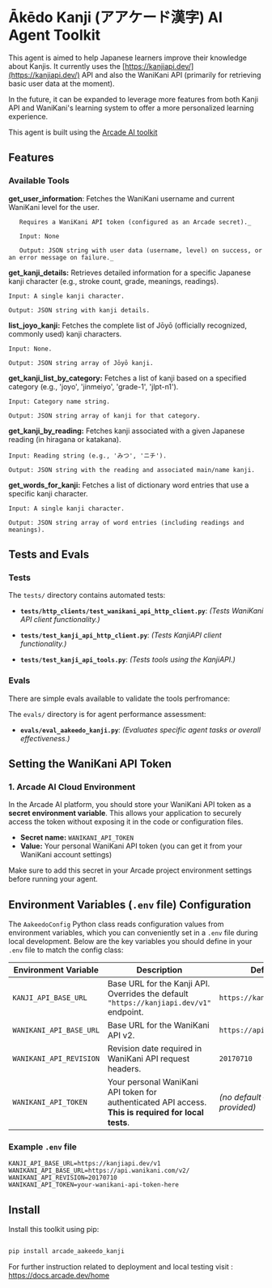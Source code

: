 

# Ākēdo Kanji (アアケード漢字) AI Agent Toolkit

  

This agent is aimed to help Japanese learners improve their knowledge about Kanjis. It currently uses the [https://kanjiapi.dev/](https://kanjiapi.dev/) API and also the WaniKani API (primarily for retrieving basic user data at the moment).

  

In the future, it can be expanded to leverage more features from both Kanji API and WaniKani's learning system to offer a more personalized learning experience.

  This agent is built using the [Arcade AI toolkit](https://docs.arcade.dev/)

## Features
### Available Tools


  **get_user_information**: Fetches the WaniKani username and current WaniKani level for the user.

       Requires a WaniKani API token (configured as an Arcade secret)._

       Input: None

       Output: JSON string with user data (username, level) on success, or an error message on failure._

**get_kanji_details:** Retrieves detailed information for a specific Japanese kanji character (e.g., stroke count, grade, meanings, readings).

    Input: A single kanji character.
    
    Output: JSON string with kanji details.
  

**list_joyo_kanji:** Fetches the complete list of Jōyō (officially recognized, commonly used) kanji characters.

    Input: None.
    
    Output: JSON string array of Jōyō kanji.


**get_kanji_list_by_category:** Fetches a list of kanji based on a specified category (e.g., 'joyo', 'jinmeiyo', 'grade-1', 'jlpt-n1').

    Input: Category name string.
    
    Output: JSON string array of kanji for that category.

  

**get_kanji_by_reading:** Fetches kanji associated with a given Japanese reading (in hiragana or katakana).

    Input: Reading string (e.g., 'みつ', 'ニチ').
    
    Output: JSON string with the reading and associated main/name kanji.
    
    
   **get_words_for_kanji:** Fetches a list of dictionary word entries that use a specific kanji character.

    Input: A single kanji character.
    
    Output: JSON string array of word entries (including readings and meanings).



## Tests and Evals


### Tests

  

The `tests/` directory contains automated tests:

  

* **`tests/http_clients/test_wanikani_api_http_client.py`**: *(Tests WaniKani API client functionality.)*

* **`tests/test_kanji_api_http_client.py`**: *(Tests KanjiAPI client functionality.)*

* **`tests/test_kanji_api_tools.py`**: *(Tests tools using the KanjiAPI.)*

  

### Evals

There are simple evals available to validate the tools perfromance:
  

The `evals/` directory is for agent performance assessment:

  

* **`evals/eval_aakeedo_kanji.py`**: *(Evaluates specific agent tasks or overall effectiveness.)*


## Setting the WaniKani API Token

### 1. Arcade AI Cloud Environment

In the Arcade AI platform, you should store your WaniKani API token as a **secret environment variable**. This allows your application to securely access the token without exposing it in the code or configuration files.

- **Secret name:** `WANIKANI_API_TOKEN`  
- **Value:** Your personal WaniKani API token (you can get it from your WaniKani account settings)

Make sure to add this secret in your Arcade project environment settings before running your agent.

## Environment Variables (`.env` file) Configuration

The `AakeedoConfig` Python class reads configuration values from environment variables, which you can conveniently set in a `.env` file during local development. Below are the key variables you should define in your `.env` file to match the config class:

| Environment Variable       | Description                                                                                 | Default Value                      |
|---------------------------|---------------------------------------------------------------------------------------------|----------------------------------|
| `KANJI_API_BASE_URL`       | Base URL for the Kanji API. Overrides the default `"https://kanjiapi.dev/v1"` endpoint.     | `https://kanjiapi.dev/v1`         |
| `WANIKANI_API_BASE_URL`    | Base URL for the WaniKani API v2.                                                          | `https://api.wanikani.com/v2/`    |
| `WANIKANI_API_REVISION`    | Revision date required in WaniKani API request headers.                                     | `20170710`                       |
| `WANIKANI_API_TOKEN`       | Your personal WaniKani API token for authenticated API access. **This is required for local tests**.        | *(no default — must be provided)*| 

### Example `.env` file

```env
KANJI_API_BASE_URL=https://kanjiapi.dev/v1
WANIKANI_API_BASE_URL=https://api.wanikani.com/v2/
WANIKANI_API_REVISION=20170710
WANIKANI_API_TOKEN=your-wanikani-api-token-here
```
## Install

  

Install this toolkit using pip:

```bash

pip install arcade_aakeedo_kanji

```

For further instruction related to deployment and local testing visit : https://docs.arcade.dev/home
